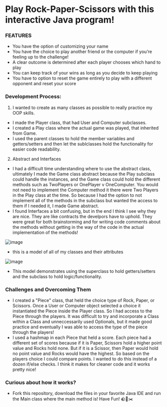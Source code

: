# Play Rock-Paper-Scissors with this interactive Java program! 
### FEATURES 
* You have the option of customizing your name 
* You have the choice to play another friend or the computer if you’re feeling up to the challenge!
* A clear outcome is determined after each player chooses which hand to play 
* You can keep track of your wins as long as you decide to keep playing
* You have to option to reset the game entirely to play with a different opponent and reset your score 

### Development Process:
1. I wanted to create as many classes as possible to really practice my OOP skills. 
  *  I made the Player class, that had User and Computer subclasses. 
  *  I created a Play class where the actual game was played, that inherited from Game. 
  *  I used the parent classes to hold the member variables and getters/setters and then let the sublclasses hold the functionality for easier code readability. 
2. Abstract and Interfaces  
  * I had a difficult time understanding where to use the abstract class, ultimately I made the Game class abstract because the Play subclass could handle the instances, and the Game class could hold the different methods such as TwoPlayers or OnePlayer v OneComputer. You would not need to implement the Computer method it there were Two Players in the Play class at the time. So because I had the option to not implement all of the methods in the subclass but wanted the access to them if I needed it, I made Game abstract. 
  * I found Interfaces a bit confusing, but in the end I think I see why they are nice. They are like contracts the develpors have to uphold. They were great for both brainstorming and for writing code comments about the methods without getting in the way of the code in the actual implementation of the methods! 
  
![image](https://user-images.githubusercontent.com/87944545/232182345-41b01e0a-cb5a-4139-b146-d2c765a25f75.png)
 * this is a model of all of my classes and their attributes 
 
 ![image](https://user-images.githubusercontent.com/87944545/232182307-5fca4311-0954-4e12-abb9-4aeeda5316df.png)
 * This model demonstrates using the superclass to hold getters/setters and the subclass to hold logic/functionality. 
 
### Challenges and Overcoming Them 
* I created a "Piece" class, that held the choice type of Rock, Paper, or Scissors. Once a User or Computer object selected a choice it instantiated the Piece inside the Player class. So I had access to the Piece through the players. It was difficult to try and incorporate a Class within a Class and unneccessarily used Optionals, but it made good practice and eventually I was able to access the type of the piece through the players! 
* I used a hashmap in each Piece that held a score. Each piece had a different set of scores because if it is Paper, Scissors hold a higher point value and Rocks hold none. But if it is a Scissor, then Paper would hold no point value and Rocks would have the highest. So based on the players choice I could compare points. I wanted to do this instead of a dozen if/else checks. I think it makes for cleaner code and it works pretty nice! 

### Curious about how it works? 
 * Fork this repository, download the files in your favorite Java IDE and run the Main class where the main method is! Have Fun! 🪨📃✂️

